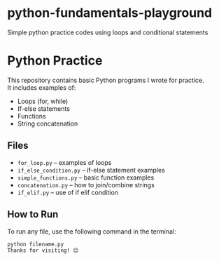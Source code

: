 # python-fundamentals-playground
Simple python practice codes using loops and conditional statements 
# Python Practice

This repository contains basic Python programs I wrote for practice.  
It includes examples of:

- Loops (for, while)
- If-else statements
- Functions
- String concatenation

## Files

- `for_loop.py` – examples of loops
- `if_else_condition.py` – if-else statement examples
- `simple_functions.py` – basic function examples
- `concatenation.py` – how to join/combine strings
- `if_elif.py` – use of if elif condition

## How to Run

To run any file, use the following command in the terminal:

```bash
python filename.py
Thanks for visiting! 😊
